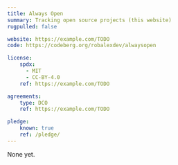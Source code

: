 ```yaml
---
title: Always Open
summary: Tracking open source projects (this website)
rugpulled: false

website: https://example.com/TODO
code: https://codeberg.org/robalexdev/alwaysopen

license:
    spdx:
      - MIT
      - CC-BY-4.0
    ref: https://example.com/TODO

agreements:
    type: DCO
    ref: https://example.com/TODO

pledge:
    known: true
    ref: /pledge/
---
```

None yet.
